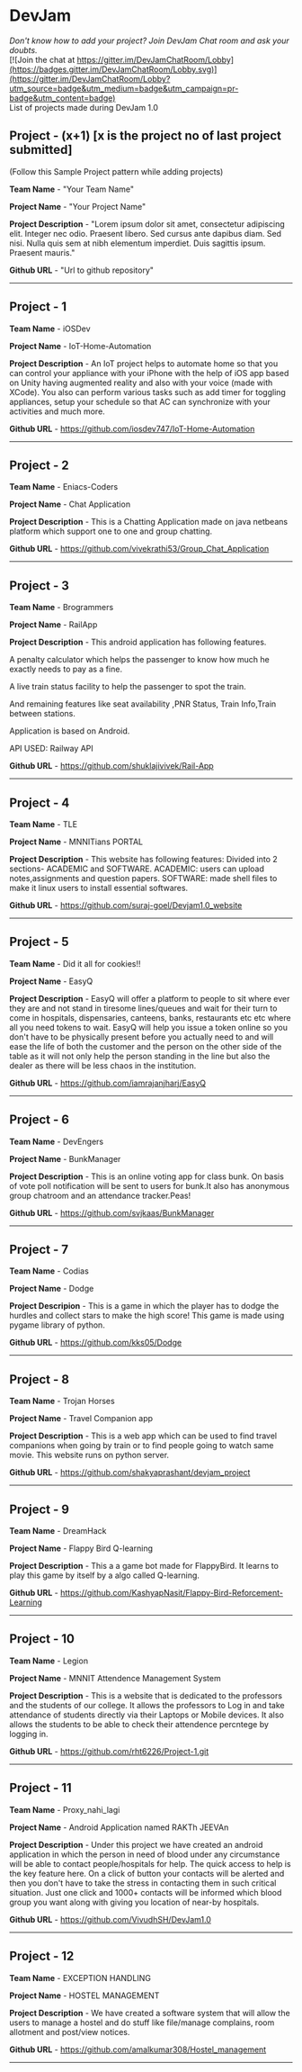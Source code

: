 # DevJam

*Don't know how to add your project? Join DevJam Chat room and ask your doubts.*<br>
[![Join the chat at https://gitter.im/DevJamChatRoom/Lobby](https://badges.gitter.im/DevJamChatRoom/Lobby.svg)](https://gitter.im/DevJamChatRoom/Lobby?utm_source=badge&utm_medium=badge&utm_campaign=pr-badge&utm_content=badge)
<br>
List of projects made during DevJam 1.0

## Project - (x+1) [x is the project no of last project submitted]
(Follow this Sample Project pattern while adding projects) 

**Team Name** - "Your Team Name"

**Project Name** - "Your Project Name"

**Project Description** - "Lorem ipsum dolor sit amet, consectetur adipiscing elit. Integer nec odio. Praesent libero. Sed cursus ante dapibus diam. Sed nisi. Nulla quis sem at nibh elementum imperdiet. Duis sagittis ipsum. Praesent mauris."

**Github URL** - "Url to github repository"
<hr>

## Project - 1

**Team Name** - iOSDev

**Project Name** - IoT-Home-Automation

**Project Description** - An IoT project helps to automate home so that you can control your appliance with your iPhone with the help of iOS app based on Unity having augmented reality and also with your voice (made with XCode). You also can perform various tasks such as add timer for toggling appliances, setup your schedule so that AC can synchronize with your activities and much more.

**Github URL** - https://github.com/iosdev747/IoT-Home-Automation
<hr>

## Project - 2

**Team Name** - Eniacs-Coders

**Project Name** - Chat Application

**Project Description** - This is a Chatting Application made on java netbeans platform which support one to one and group chatting.

**Github URL** -  https://github.com/vivekrathi53/Group_Chat_Application
<hr>

## Project - 3

**Team Name** - Brogrammers

**Project Name** - RailApp

**Project Description** - This android application has following features.

A penalty calculator which helps the passenger to know how much he exactly needs to pay as a fine.

A live train status facility to help the passenger to spot the train.

And remaining features like seat availability ,PNR Status, Train Info,Train between stations.

Application is based on Android.

API USED: Railway API

**Github URL** -  https://github.com/shuklajivivek/Rail-App
<hr>

## Project - 4

**Team Name** - TLE

**Project Name** - MNNITians PORTAL

**Project Description** - This website has following features:
Divided into 2 sections- ACADEMIC and SOFTWARE.
ACADEMIC: users can upload notes,assignments and question papers.
SOFTWARE: made shell files to make it linux users to install essential softwares.


**Github URL** -  https://github.com/suraj-goel/Devjam1.0_website
<hr>

## Project - 5

**Team Name** - Did it all for cookies!!

**Project Name** - EasyQ

**Project Description** - EasyQ will offer a platform to people to sit where ever they are and not stand in tiresome lines/queues and wait for their turn to come in hospitals, dispensaries, canteens, banks, restaurants etc etc where all you need tokens to wait. EasyQ will help you issue a token online so you don't have to be physically present before you actually need to and will ease the life of both the customer and the person on the other side of the table as it will not only help the person standing in the line but also the dealer as there will be less chaos in the institution.

**Github URL** - https://github.com/iamrajanjharj/EasyQ
<hr>

## Project - 6

**Team Name** - DevEngers

**Project Name** - BunkManager

**Project Description** - This is an online voting app for class bunk. On basis of vote poll notification will be sent to users for bunk.It also has anonymous group chatroom and an attendance tracker.Peas!

**Github URL** - https://github.com/svjkaas/BunkManager
<hr>

## Project - 7

**Team Name** - Codias

**Project Name** - Dodge

**Project Descripion** - This is a game in which the player has to dodge the hurdles and collect stars to make the high score!
This game is made using pygame library of python.

**Github URL** - https://github.com/kks05/Dodge
<hr>

## Project - 8

**Team Name** - Trojan Horses

**Project Name** - Travel Companion app

**Project Description** - This is a web app which can be used to find travel companions when going by train or to find people going to watch same movie. This website runs on python server.

**Github URL** - https://github.com/shakyaprashant/devjam_project
<hr>




## Project - 9

**Team Name** - DreamHack

**Project Name** - Flappy Bird Q-learning

**Project Description** - This a a game bot made for FlappyBird. It learns to play this game by itself by a algo called Q-learning.

**Github URL** - https://github.com/KashyapNasit/Flappy-Bird-Reforcement-Learning
<hr>




## Project - 10

**Team Name** - Legion

**Project Name** - MNNIT Attendence Management System

**Project Description** - This is a website that is dedicated to the professors and the students of our college. It allows the professors to Log in and take attendance of students directly via their Laptops or Mobile devices. It also allows the students 
to be able to check their attendence percntege by logging in.

**Github URL** - https://github.com/rht6226/Project-1.git
<hr>



## Project - 11

**Team Name** - Proxy_nahi_lagi

**Project Name** - Android Application named RAKTh JEEVAn

**Project Description** - Under this project we have created an android application in which the person in need of blood under any circumstance will be able to contact people/hospitals for help. The quick access to help is the key feature here. On a click of button your contacts will be alerted and then you don't have to take the stress in contacting them in such critical situation. Just one click and 1000+ contacts will be informed which blood group you want along with giving you location of near-by hospitals.

**Github URL** - https://github.com/VivudhSH/DevJam1.0
<hr>

## Project - 12

**Team Name** - EXCEPTION HANDLING

**Project Name** - HOSTEL MANAGEMENT

**Project Description** - We have created a software system that will allow the users to manage a hostel and do stuff like file/manage complains, room allotment and post/view notices.

**Github URL** - https://github.com/amalkumar308/Hostel_management
<hr>

